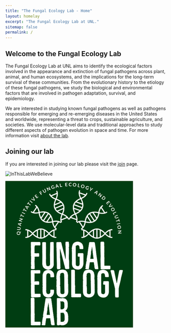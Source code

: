 ```yaml
---
title: "The Fungal Ecology Lab - Home"
layout: homelay
excerpt: "The Fungal Ecology Lab at UNL."
sitemap: false
permalink: /
---
```



## Welcome to the Fungal Ecology Lab

The Fungal Ecology Lab at UNL aims to identify the ecological factors involved in the appearance and extinction of fungal pathogens across plant, animal, and human ecosystems, and the implications for the long-term survival of these communities. From the evolutionary history to the etiology of these fungal pathogens, we study the biological and environmental factors that are involved in pathogen adaptation, survival, and epidemiology. 

We are interested in studying known fungal pathogens as well as pathogens responsible for emerging and re-emerging diseases in the United States and worldwide, representing a threat to crops, sustainable agriculture, and societies. We use molecular-level data and traditional approaches to study different aspects of pathogen evolution in space and time. For more information visit [about the lab](about).

## Joining our lab
If you are interested in joining our lab please visit the [join](join) page.

<img width="400" alt="InThisLabWeBelieve" src="https://hulllab.bmolchem.wisc.edu/wp-content/uploads/sites/408/2021/12/Screen-Shot-2021-12-22-at-10.29.28-AM.png">

<p align="left">
  <img width="400" src="/images/FungalEcologyLab.logo.png">
</p>






